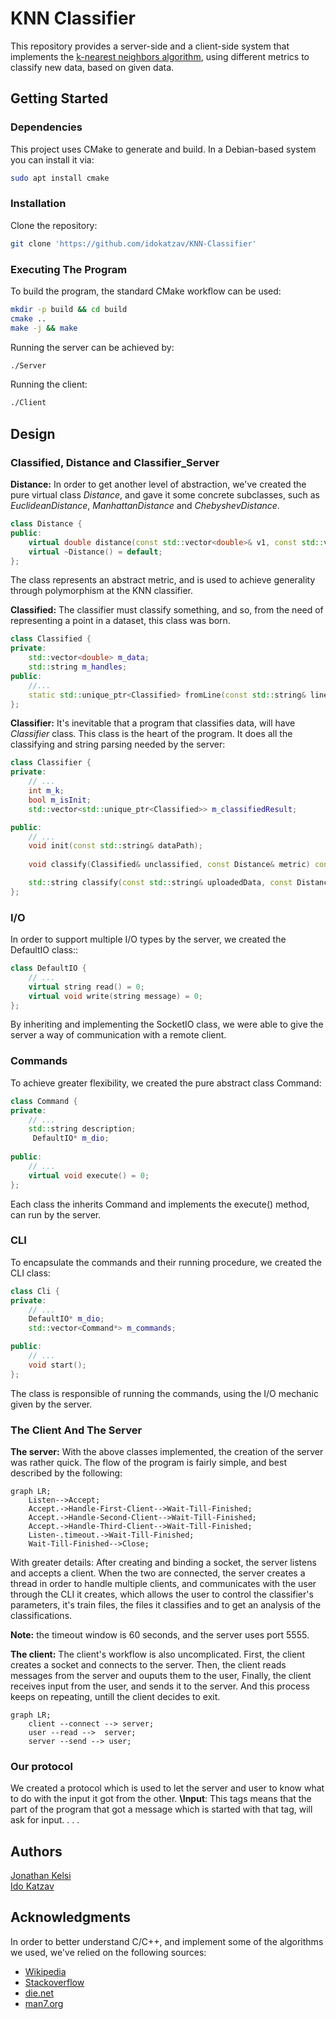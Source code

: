 # KNN Classifier

This repository provides a server-side and a client-side system that
implements the  [k-nearest neighbors algorithm](https://en.wikipedia.org/wiki/K-nearest_neighbors_algorithm), 
using different metrics to classify new data, based on given data.



## Getting Started

### Dependencies

This project uses CMake to generate and build. In a Debian-based system you can install it via:
```bash
sudo apt install cmake
```

### Installation

Clone the repository:
```bash
git clone 'https://github.com/idokatzav/KNN-Classifier'
```

### Executing The Program

To build the program, the standard CMake workflow can be used:
```bash
mkdir -p build && cd build
cmake ..
make -j && make
```

Running the server can be achieved by:
```bash
./Server
```
Running the client:
```bash
./Client
```

## Design

### Classified, Distance and Classifier_Server
**Distance:** In order to get another level of abstraction, we've created
the pure virtual class *Distance*, and gave it some concrete
subclasses, such as *EuclideanDistance*, *ManhattanDistance*
and *ChebyshevDistance*.
```c++
class Distance {
public:
    virtual double distance(const std::vector<double>& v1, const std::vector<double>& v2) const = 0;
    virtual ~Distance() = default;
};
```
The class represents an abstract metric, and is used
to achieve generality through polymorphism at the KNN classifier.


**Classified:** The classifier must classify something, and so, from the
need of representing a point in a dataset, this class was born.
```cpp
class Classified {
private:
    std::vector<double> m_data;
    std::string m_handles;
public:
    //...
    static std::unique_ptr<Classified> fromLine(const std::string& line);
};
```

**Classifier:** It's inevitable that a program that classifies
data, will have *Classifier* class. This class is the heart
of the program. It does all the classifying and string parsing 
needed by the server:
```c++
class Classifier {
private:
    // ...
    int m_k;
    bool m_isInit;
    std::vector<std::unique_ptr<Classified>> m_classifiedResult;

public:
    // ...
    void init(const std::string& dataPath);
    
    void classify(Classified& unclassified, const Distance& metric) const;

    std::string classify(const std::string& uploadedData, const Distance& metric) const;
};
```

### I/O

In order to support multiple I/O types by the server, we created the DefaultIO class::
```c++
class DefaultIO {
    // ...
    virtual string read() = 0;
    virtual void write(string message) = 0;
};
```
By inheriting and implementing the SocketIO class, we were able to give the server a way of communication with a remote client. 

### Commands

To achieve greater flexibility, we created the pure abstract class Command:
```c++
class Command {
private:
    // ...
    std::string description;
     DefaultIO* m_dio;
    
public:
    // ...
    virtual void execute() = 0;
};
```
Each class the inherits Command and implements the execute() method, can run by the server. 


### CLI

To encapsulate the commands and their running procedure, we created the CLI class:
```c++
class Cli {
private:
    // ...
    DefaultIO* m_dio;
    std::vector<Command*> m_commands;

public:
    // ...
    void start();
};
```
The class is responsible of running the commands, using the I/O mechanic given by the server. 


### The Client And The Server

**The server:** With the above classes implemented, the creation of
the server was rather quick. The flow of the program is fairly 
simple, and best described by the following:

```mermaid
graph LR;
    Listen-->Accept;
    Accept.->Handle-First-Client-->Wait-Till-Finished;
    Accept.->Handle-Second-Client-->Wait-Till-Finished;
    Accept.->Handle-Third-Client-->Wait-Till-Finished;
    Listen-.timeout.->Wait-Till-Finished;
    Wait-Till-Finished-->Close;
```
With greater details: After creating and binding a socket,
the server listens and accepts a client. When the two are connected,
the server creates a thread in order to handle multiple clients, 
and communicates with the user through the CLI it creates,
which allows the user to control the classifier's parameters, it's train files,
the files it classifies and to get an analysis of the classifications.


**Note:** the timeout window is 60 seconds, and the server uses port 5555.

**The client:** The client's workflow is also uncomplicated.
First, the client creates a socket and connects to the server.
Then, the client reads messages from the server and ouputs them to the user,
Finally, the client receives input from the user, and sends it to the server.
And this process keeps on repeating, untill the client decides to exit.
```mermaid
graph LR;
    client --connect --> server;
    user --read -->  server;
    server --send --> user;
```

### Our protocol
We created a protocol which is used to let the server and user to know what to do with the input it got from the other.
**\Input**: This tags means that the part of the program that got a message which is started with that tag, will ask for input.
.
.
.


## Authors
[Jonathan Kelsi](https://github.com/JonathanKelsi)  
[Ido Katzav](https://github.com/idokatzav)

## Acknowledgments

In order to better understand C/C++, and implement some of the
algorithms we used, we've relied on the following sources:

* [Wikipedia](https://www.wikipedia.org/)
* [Stackoverflow](https://stackoverflow.com/questions)
* [die.net](https://linux.die.net/)
* [man7.org](https://man7.org/linux/man-pages/)
